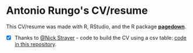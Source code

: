# Antonio Rungo's CV/resume

This CV/resume was made with R, RStudio, and the R package [**pagedown**](https://github.com/rstudio/pagedown).


- [x] Thanks to [@Nick Strayer](http://nickstrayer.me/) - code to build the CV using a csv table: [code in this repository](https://github.com/nstrayer/cv).

